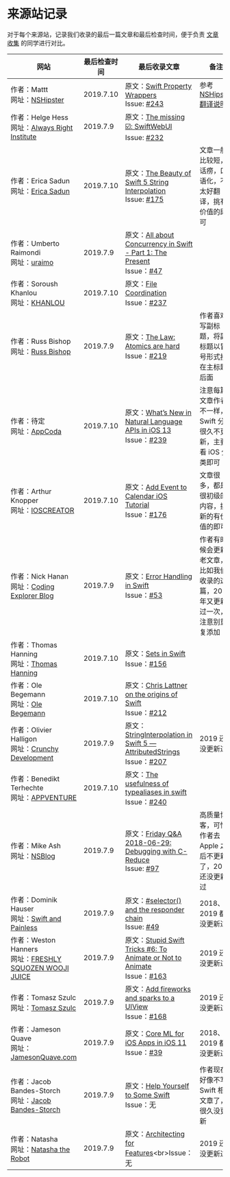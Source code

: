 # 来源站记录

对于每个来源站，记录我们收录的最后一篇文章和最后检查时间，便于负责 [文章收集](https://github.com/SwiftGGTeam/translation/blob/master/%E7%BF%BB%E8%AF%91%E6%B5%81%E7%A8%8B%E8%AF%A6%E7%BB%86%E8%AF%B4%E6%98%8E.md#%E6%96%87%E7%AB%A0%E6%94%B6%E9%9B%86) 的同学进行对比。

| 网站                                                         | 最后检查时间 | 最后收录文章                                                 | 备注                                                         |
| ------------------------------------------------------------ | ------------ | ------------------------------------------------------------ | ------------------------------------------------------------ |
| 作者：Mattt<br>网址：[NSHipster](https://nshipster.com/)     | 2019.7.10    | 原文：[Swift Property Wrappers](https://nshipster.com/propertywrapper/)<br>Issue:  [#243](https://github.com/SwiftGGTeam/translation/issues/243) | 参考 [NSHipster 翻译说明](https://github.com/SwiftGGTeam/translation/blob/master/NSHipster%E7%BF%BB%E8%AF%91%E8%AF%B4%E6%98%8E.md) |
| 作者：Helge Hess<br>网址：[Always Right Institute](http://www.alwaysrightinstitute.com/) | 2019.7.9     | 原文：[The missing ☑️: SwiftWebUI](http://www.alwaysrightinstitute.com/swiftwebui/)<br>Issue: [#232](https://github.com/SwiftGGTeam/translation/issues/232) |                                                              |
| 作者：Erica Sadun<br>网址：[Erica Sadun](http://ericasadun.com/) | 2019.7.10    | 原文：[The Beauty of Swift 5 String Interpolation](https://ericasadun.com/2018/12/12/the-beauty-of-swift-5-string-interpolation/)<br>Issue: [#175](https://github.com/SwiftGGTeam/translation/issues/175) | 文章一般比较短，话痨，口语化，不太好翻译，挑有价值的即可     |
| 作者：Umberto Raimondi<br>网址：[uraimo](https://www.uraimo.com/) | 2019.7.9     | 原文：[All about Concurrency in Swift - Part 1: The Present](https://www.uraimo.com/2017/05/07/all-about-concurrency-in-swift-1-the-present/)<br>Issue：[#47](https://github.com/SwiftGGTeam/translation/issues/47) |                                                              |
| 作者：Soroush Khanlou<br>网址：[KHANLOU](http://khanlou.com/) | 2019.7.10    | 原文：[File Coordination](http://khanlou.com/2019/03/file-coordination/)<br>Issue：[#237](https://github.com/SwiftGGTeam/translation/issues/237) |                                                              |
| 作者：Russ Bishop<br>网址：[Russ Bishop](http://www.russbishop.net/) | 2019.7.9     | 原文：[The Law: Atomics are hard](http://www.russbishop.net/the-law)<br>Issue：[#219](https://github.com/SwiftGGTeam/translation/issues/219) | 作者喜欢写副标题，将副标题以冒号形式接在主标题后面           |
| 作者：待定<br>网址：[AppCoda](https://www.appcoda.com/category/tutorials/ios/) | 2019.7.10    | 原文：[What’s New in Natural Language APIs in iOS 13](https://www.appcoda.com/natural-language-apis-ios-13/)<br>Issue：[#239](https://github.com/SwiftGGTeam/translation/issues/239) | 注意每篇文章作者不一样，Swift 分类很久不更新，主要看 iOS 分类即可 |
| 作者：Arthur Knopper<br>网址：[IOSCREATOR](http://www.ioscreator.com/) | 2019.7.10    | 原文：[Add Event to Calendar iOS Tutorial](https://www.ioscreator.com/tutorials/add-event-calendar-ios-tutorial)<br>Issue：[#176](https://github.com/SwiftGGTeam/translation/issues/176) | 文章很多，都是很初级的内容，挑新的有价值的即可               |
| 作者：Nick Hanan<br>网址：[Coding Explorer Blog](http://www.codingexplorer.com/) | 2019.7.9     | 原文：[Error Handling in Swift](https://www.codingexplorer.com/error-handling-swift/)<br>Issue：[#53](https://github.com/SwiftGGTeam/translation/issues/53) | 作者有时候会更新老文章，比如我们收录的这篇，2019 年又更新过一次，注意别重复添加 |
| 作者：Thomas Hanning<br>网址：[Thomas Hanning](http://www.thomashanning.com/) | 2019.7.10    | 原文：[Sets in Swift](http://www.thomashanning.com/sets-in-swift/)<br>Issue：[#156](https://github.com/SwiftGGTeam/translation/issues/156) |                                                              |
| 作者：Ole Begemann<br>网址：[Ole Begemann](http://oleb.net/blog/) | 2019.7.10    | 原文：[Chris Lattner on the origins of Swift](https://oleb.net/2019/chris-lattner-swift-origins/)<br>Issue：[#212](https://github.com/SwiftGGTeam/translation/issues/212) |                                                              |
| 作者：Olivier Halligon<br>网址：[Crunchy Development](http://alisoftware.github.io/) | 2019.7.9     | 原文：[StringInterpolation in Swift 5 — AttributedStrings](https://alisoftware.github.io/swift/2018/12/16/swift5-stringinterpolation-part2/)<br>Issue：[#207](https://github.com/SwiftGGTeam/translation/issues/207) | 2019 还没更新过                                              |
| 作者：Benedikt Terhechte<br>网址：[APPVENTURE](http://appventure.me/) | 2019.7.10    | 原文：[The usefulness of typealiases in swift](http://appventure.me/posts/2019-5-15-the-usefulness-of-typealiases-in-swift.htmll)<br>Issue：[#240](https://github.com/SwiftGGTeam/translation/issues/240) |                                                              |
| 作者：Mike Ash<br>网址：[NSBlog](https://www.mikeash.com/pyblog/) | 2019.7.9     | 原文：[Friday Q&A 2018-06-29: Debugging with C-Reduce](https://www.mikeash.com/pyblog/friday-qa-2018-06-29-debugging-with-c-reduce.html)<br>Issue: [#97](https://github.com/SwiftGGTeam/translation/issues/97) | 高质量博客，可惜作者去 Apple 之后不更新了，2019 还没更新过   |
| 作者：Dominik Hauser<br>网址：[Swift and Painless](http://swiftandpainless.com/) | 2019.7.9     | 原文：[#selector() and the responder chain](http://swiftandpainless.com/selector-and-the-responder-chain/)<br>Issue: [#49](https://github.com/SwiftGGTeam/translation/issues/49) | 2018、2019 都没更新过                                        |
| 作者：Weston Hanners<br>网址：[FRESHLY SQUOZEN WOOJI JUICE](http://www.wooji-juice.com/blog/) | 2019.7.9     | 原文：[Stupid Swift Tricks #6: To Animate or Not to Animate](http://www.wooji-juice.com/blog/stupid-swift-tricks-6-animations.html)<br>Issue：[#163](https://github.com/SwiftGGTeam/translation/issues/163) | 2019 还没更新过                                              |
| 作者：Tomasz Szulc<br>网址：[Tomasz Szulc](http://szulctomasz.com/programming-blog/) | 2019.7.9     | 原文：[Add fireworks and sparks to a UIView](http://szulctomasz.com/programming-blog/2018/09/add-fireworks-and-sparks-to-a-uiview/)<br>Issue：[#168](https://github.com/SwiftGGTeam/translation/issues/168) | 2019 还没更新过                                              |
| 作者：Jameson Quave<br>网址：[JamesonQuave.com](http://jamesonquave.com/) | 2019.7.9     | 原文：[Core ML for iOS Apps in iOS 11](http://jamesonquave.com/blog/core-ml-for-ios-apps-in-ios-11/)<br>Issue：[#39](https://github.com/SwiftGGTeam/translation/issues/39) | 2018、2019 都没更新过                                        |
| 作者：Jacob Bandes-Storch<br>网址：[Jacob Bandes-Storch](http://bandes-stor.ch/archive/) | 2019.7.9     | 原文：[Help Yourself to Some Swift](https://bandes-stor.ch/blog/2015/11/28/help-yourself-to-some-swift/)<br>Issue：无 | 作者现在好像不写 Swift 相关文章了，很久没更新                |
| 作者：Natasha<br>网址：[Natasha the Robot](http://natashatherobot.com/) | 2019.7.9     | 原文：[Architecting for Features](https://www.natashatherobot.com/architecting-for-features/[#](https://github.com/SwiftGGTeam/translation/issues/))<br>Issue：无 | 2019 还没更新过                                              |
